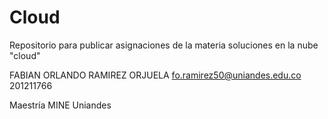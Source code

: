 # Cloud

Repositorio para publicar asignaciones de la materia soluciones en la nube "cloud"

FABIAN ORLANDO RAMIREZ ORJUELA
fo.ramirez50@uniandes.edu.co
201211766

Maestría MINE
Uniandes
